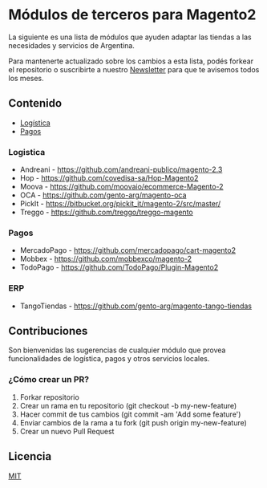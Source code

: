 # Módulos de terceros para Magento2

La siguiente es una lista de módulos que ayuden adaptar las tiendas a las necesidades y servicios de Argentina.

Para mantenerte actualizado sobre los cambios a esta lista, podés forkear el repositorio o suscribirte a nuestro [Newsletter](https://mugar.us18.list-manage.com/subscribe?u=33b580369adec0c816a4b20e7&id=db5a7b9eff) para que te avisemos todos los meses.

## Contenido

* [Logística](#logistica)
* [Pagos](#pagos)

### Logistica

* Andreani - https://github.com/andreani-publico/magento-2.3
* Hop - https://github.com/covedisa-sa/Hop-Magento2
* Moova - https://github.com/moovaio/ecommerce-Magento-2
* OCA - https://github.com/gento-arg/magento-oca
* PickIt - https://bitbucket.org/pickit_it/magento-2/src/master/
* Treggo - https://github.com/treggo/treggo-magento


### Pagos

* MercadoPago - https://github.com/mercadopago/cart-magento2
* Mobbex - https://github.com/mobbexco/magento-2
* TodoPago - https://github.com/TodoPago/Plugin-Magento2


### ERP

* TangoTiendas - https://github.com/gento-arg/magento-tango-tiendas


## Contribuciones

Son bienvenidas las sugerencias de cualquier módulo que provea funcionalidades de logística, pagos y otros servicios locales.

### ¿Cómo crear un PR?

1. Forkar repositorio
2. Crear un rama en tu repositorio (git checkout -b my-new-feature)
3. Hacer commit de tus cambios (git commit -am 'Add some feature')
4. Enviar cambios de la rama a tu fork (git push origin my-new-feature)
5. Crear un nuevo Pull Request

## Licencia

[MIT](https://choosealicense.com/licenses/mit/)
